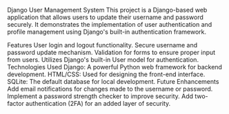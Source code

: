 Django User Management System
This project is a Django-based web application that allows users to update their username and password securely. It demonstrates the implementation of user authentication and profile management using Django's built-in authentication framework.

Features
User login and logout functionality.
Secure username and password update mechanism.
Validation for forms to ensure proper input from users.
Utilizes Django's built-in User model for authentication.
Technologies Used
Django: A powerful Python web framework for backend development.
HTML/CSS: Used for designing the front-end interface.
SQLite: The default database for local development.
Future Enhancements
Add email notifications for changes made to the username or password.
Implement a password strength checker to improve security.
Add two-factor authentication (2FA) for an added layer of security.
